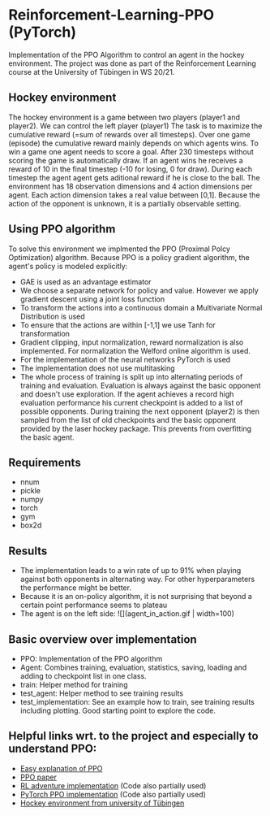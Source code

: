 # Reinforcement-Learning-PPO (PyTorch)
Implementation of the PPO Algorithm  to control an agent in the hockey environment.
The project was done as part of the Reinforcement Learning course at the University of Tübingen in WS 20/21.

## Hockey environment
The hockey environment is a game between two players (player1 and player2). We can control the left player (player1)
The task is to maximize the cumulative reward (=sum of  rewards over all timesteps).
Over one game (episode) the cumulative reward mainly depends on which agents wins.
To win a game one agent needs to score a goal. After 230 timesteps without scoring the game is automatically draw.
If an agent wins he receives a reward of 10 in the final timestep (-10 for losing, 0 for draw).
During each timestep the agent agent gets aditional reward if he is close to the ball.
The environment has 18 observation dimensions and 4 action dimensions per agent.
Each action dimension takes a real value between [0,1].
Because the action of the opponent is unknown, it is a partially observable setting.

## Using PPO algorithm
To solve this environment we implmented the PPO (Proximal Polcy Optimization) algorithm.
Because PPO is a policy gradient algorithm, the agent's policy is modeled explicitly:
* GAE is used as an advantage estimator
* We choose a separate network for policy and value. However we apply gradient descent using a joint loss function
* To transform the actions into a continuous domain a Multivariate Normal Distribution is used
* To ensure that the actions are within [-1,1] we use Tanh for transformation
* Gradient clipping, input normalization, reward normalization is also implemented. For normalization the Welford online algorithm is used.
* For the implementation of the neural networks PyTorch is used
* The implementation does not use multitasking
* The whole process of training is split up into alternating periods of training and evaluation. Evaluation is always against the basic opponent and doesn't use exploration. If the agent achieves a record high evaluation performance his current checkpoint is added to a list of possible opponents. During training the next opponent (player2) is then sampled from the list of old checkpoints and the basic opponent provided by the laser hockey package. This prevents from overfitting the basic agent.

## Requirements
* nnum
* pickle
* numpy
* torch
* gym
* box2d

## Results
* The implementation leads to a win rate of up to 91% when playing against both opponents in alternating way. For other hyperparameters the performance might be better. 
* Because it is an on-policy algorithm, it is not surprising that beyond a certain point performance seems to plateau
* The agent is on the left side: 
![](agent_in_action.gif | width=100) 

## Basic overview over implementation
* PPO: Implementation of the PPO algorithm
* Agent: Combines training, evaluation, statistics, saving, loading and adding to checkpoint list in one class.
* train: Helper method for training
* test_agent: Helper method to see training results
* test_implementation: See an example how to train, see training results including plotting. Good starting point to explore the code.

## Helpful links wrt. to the project and especially to understand PPO:
* [Easy explanation of PPO](https://www.youtube.com/watch?v=5P7I-xPq8u8&t=1046s)
* [PPO paper](https://arxiv.org/abs/1707.06347)
* [RL adventure implementation](https://github.com/higgsfield/RL-Adventure-2) (Code also partially used)
* [PyTorch PPO implementation](https://github.com/nikhilbarhate99/PPO-PyTorch) (Code also partially used)
* [Hockey environment from university of Tübingen](https://github.com/martius-lab/laser-hockey-env)
